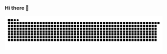 ### Hi there 👋

<picture>
  <source media="(prefers-color-scheme: dark)" srcset="https://github.com/mariav7/mariav7/blob/output/github-snake-dark.svg">
  <source media="(prefers-color-scheme: light)" srcset="https://github.com/mariav7/mariav7/blob/output/github-snake.svg">
  <img alt="my-github-snake" src="https://github.com/mariav7/mariav7/blob/output/github-snake.svg">
</picture>

<!--
**mariav7/mariav7** is a ✨ _special_ ✨ repository because its `README.md` (this file) appears on your GitHub profile.
<picture>
  <source media="(prefers-color-scheme: dark)" srcset="github-snake-dark.svg" />
  <source media="(prefers-color-scheme: light)" srcset="github-snake.svg" />
  <img alt="github-snake" src="github-snake.svg" />
</picture>

![Snake animation](https://github.com/mariav7/mariav7/blob/output/github-snake-dark.svg)

Here are some ideas to get you started:

- 🔭 I’m currently working on ...
- 🌱 I’m currently learning ...
- 👯 I’m looking to collaborate on ...
- 🤔 I’m looking for help with ...
- 💬 Ask me about ...
- 📫 How to reach me: ...
- 😄 Pronouns: ...
- ⚡ Fun fact: ...
-->
